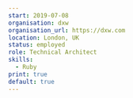 ```yaml
---
start: 2019-07-08
organisation: dxw
organisation_url: https://dxw.com
location: London, UK
status: employed
role: Technical Architect
skills:
  - Ruby
print: true
default: true
---
```

